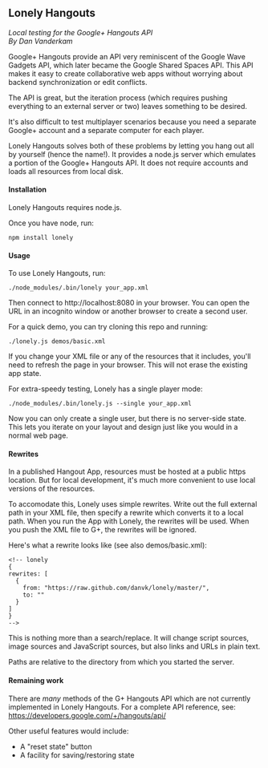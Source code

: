 ## Lonely Hangouts

*Local testing for the Google+ Hangouts API<br>
By Dan Vanderkam*

Google+ Hangouts provide an API very reminiscent of the Google Wave Gadgets
API, which later became the Google Shared Spaces API. This API makes it easy to
create collaborative web apps without worrying about backend synchronization or
edit conflicts.

The API is great, but the iteration process (which requires pushing everything
to an external server or two) leaves something to be desired.

It's also difficult to test multiplayer scenarios because you need a separate
Google+ account and a separate computer for each player.

Lonely Hangouts solves both of these problems by letting you hang out all by
yourself (hence the name!). It provides a node.js server which emulates a
portion of the Google+ Hangouts API. It does not require accounts and loads all
resources from local disk.


#### Installation

Lonely Hangouts requires node.js.

Once you have node, run:

    npm install lonely


#### Usage

To use Lonely Hangouts, run:

    ./node_modules/.bin/lonely your_app.xml

Then connect to http://localhost:8080 in your browser. You can open the URL in
an incognito window or another browser to create a second user.

For a quick demo, you can try cloning this repo and running:

    ./lonely.js demos/basic.xml

If you change your XML file or any of the resources that it includes, you'll
need to refresh the page in your browser. This will not erase the existing app
state.

For extra-speedy testing, Lonely has a single player mode:

    ./node_modules/.bin/lonely.js --single your_app.xml

Now you can only create a single user, but there is no server-side state. This
lets you iterate on your layout and design just like you would in a normal web
page.


#### Rewrites

In a published Hangout App, resources must be hosted at a public https
location. But for local development, it's much more convenient to use local
versions of the resources.

To accomodate this, Lonely uses simple rewrites. Write out the full external
path in your XML file, then specify a rewrite which converts it to a local
path. When you run the App with Lonely, the rewrites will be used. When you
push the XML file to G+, the rewrites will be ignored.

Here's what a rewrite looks like (see also demos/basic.xml):

    <!-- lonely
    {
    rewrites: [
      {
        from: "https://raw.github.com/danvk/lonely/master/",
        to: ""
      }
    ]
    }
    -->

This is nothing more than a search/replace. It will change script sources,
image sources and JavaScript sources, but also links and URLs in plain text.

Paths are relative to the directory from which you started the server.


#### Remaining work

There are _many_ methods of the G+ Hangouts API which are not currently
implemented in Lonely Hangouts. For a complete API reference, see:
https://developers.google.com/+/hangouts/api/

Other useful features would include:

  - A "reset state" button
  - A facility for saving/restoring state
